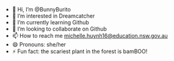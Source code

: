 - 👋 Hi, I’m @BunnyBurito
- 👀 I’m interested in Dreamcatcher
- 🌱 I’m currently learning Github
- 💞️ I’m looking to collaborate on Github
- 📫 How to reach me michelle.huynh16@education.nsw.gov.au
- 😄 Pronouns: she/her
- ⚡ Fun fact: the scariest plant in the forest is bamBOO!

<!---
BunnyBurito/BunnyBurito is a ✨ special ✨ repository because its `README.md` (this file) appears on your GitHub profile.
You can click the Preview link to take a look at your changes.
--->
